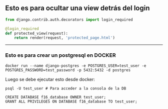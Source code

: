 ## Esto es para ocultar una view detrás del login
```python
from django.contrib.auth.decorators import login_required

@login_required
def protected_view(request):
    return render(request, 'protected_page.html')
```

-----------------------------------------------------------------

### Esto es para crear un postgresql en DOCKER
```shell
docker run --name django-postgres -e POSTGRES_USER=test_user -e POSTGRES_PASSWORD=test_password -p 5432:5432 -d postgres
```

Luego se debe ejecutar esto desde docker:
```shell
psql -U test_user # Para acceder a la consola de la DB

CREATE DATABASE f16_database OWNER test_user;
GRANT ALL PRIVILEGES ON DATABASE f16_database TO test_user;
```
